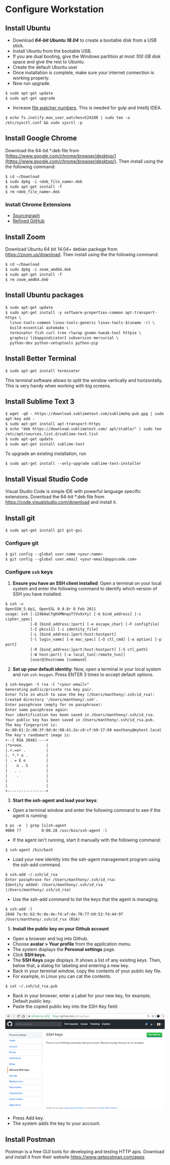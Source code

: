 # Configure Workstation

## Install Ubuntu

*  Download **_64-bit Ubuntu 18.04_** to create a bootable disk from a USB stick.
*  Install Ubuntu from the bootable USB.
*  If you are dual booting, give the Windows partition at most _100 GB_ disk space and give the rest to Ubuntu.
*  Create the default Ubuntu user 
*  Once installation is complete, make sure your internet connection is working properly.
*  Now run upgrade.

```console
$ sudo apt-get update
$ sudo apt-get upgrade
```

* Increase [file watcher numbers](https://github.com/gulpjs/gulp/issues/217). This is needed for gulp and Intellij IDEA.

```
$ echo fs.inotify.max_user_watches=524288 | sudo tee -a /etc/sysctl.conf && sudo sysctl -p
```

## Install Google Chrome

Download the 64-bit *.deb file from [https://www.google.com/chrome/browser/desktop/](https://www.google.com/chrome/browser/desktop/). Then install using the the following command:

```console
$ cd ~/Download
$ sudo dpkg -i <deb_file_name>.deb
$ sudo apt-get install -f
$ rm <deb_file_name>.deb
```

### Install Chrome Extensions
- [Sourcegraph](https://chrome.google.com/webstore/detail/sourcegraph/dgjhfomjieaadpoljlnidmbgkdffpack?hl=en)
- [Refined GitHub](https://chrome.google.com/webstore/detail/refined-github/hlepfoohegkhhmjieoechaddaejaokhf?hl=en)

## Install Zoom

Download Ubuntu 64 bit 14.04+ debian package from https://zoom.us/download. Then install using the the following command:

```console
$ cd ~/Download
$ sudo dpkg -i zoom_amd64.deb
$ sudo apt-get install -f
$ rm zoom_amd64.deb
```

## Install Ubuntu packages

```console
$ sudo apt-get update
$ sudo apt-get install -y software-properties-common apt-transport-https \
  linux-tools-common linux-tools-generic linux-tools-$(uname -r) \
  build-essential automake \
  terminator fish curl tree rlwrap gnome-tweak-tool httpie \
  graphviz libappindicator1 subversion mercurial \
  python-dev python-setuptools python-pip
```

## Install Better Terminal

```console
$ sudo apt-get install terminator
```

This terminal software allows to split the window vertically and horizontally. This is very handy when working with big screens.

## Install Sublime Text 3

```console
$ wget -qO - https://download.sublimetext.com/sublimehq-pub.gpg | sudo apt-key add -
$ sudo apt-get install apt-transport-https
$ echo "deb https://download.sublimetext.com/ apt/stable/" | sudo tee /etc/apt/sources.list.d/sublime-text.list
$ sudo apt-get update
$ sudo apt-get install sublime-text
```

To upgrade an existing installation, run

```console
$ sudo apt-get install --only-upgrade sublime-text-installer
```

## Install Visual Studio Code

Visual Studio Code is simple IDE with powerful language specific extensions. 
Download the 64-bit *.deb file from https://code.visualstudio.com/download and install it.

## Install git

```console
$ sudo apt-get install git git-gui
```
### Configure git

```console
$ git config --global user.name <your-name>
$ git config --global user.email <your-email@appscode.com>
```

### Configure `ssh` keys

1. **Ensure you have an SSH client installed**: Open a terminal on your local system and enter the following command to identify which version of SSH you have installed.

```console
$ ssh -v
OpenSSH_5.6p1, OpenSSL 0.9.8r 8 Feb 2011
usage: ssh [-1246AaCfgKkMNnqsTtVvXxYy] [-b bind_address] [-c cipher_spec]
           [-D [bind_address:]port] [-e escape_char] [-F configfile]
           [-I pkcs11] [-i identity_file]
           [-L [bind_address:]port:host:hostport]
           [-l login_name] [-m mac_spec] [-O ctl_cmd] [-o option] [-p port]
           [-R [bind_address:]port:host:hostport] [-S ctl_path]
           [-W host:port] [-w local_tun[:remote_tun]]
           [user@]hostname [command]
```

2. **Set up your default identity**: Now, open a terminal in your local system and run `ssh-keygen`. Press ENTER 3 times to accept default options.

```console
$ ssh-keygen -t rsa -C "<your-email>"
Generating public/private rsa key pair.
Enter file in which to save the key (/Users/manthony/.ssh/id_rsa): 
Created directory '/Users/manthony/.ssh'.
Enter passphrase (empty for no passphrase): 
Enter same passphrase again: 
Your identification has been saved in /Users/manthony/.ssh/id_rsa.
Your public key has been saved in /Users/manthony/.ssh/id_rsa.pub.
The key fingerprint is:
4c:80:61:2c:00:3f:9d:dc:08:41:2e:c0:cf:b9:17:69 manthony@myhost.local
The key's randomart image is:
+--[ RSA 2048]----+
|*o+ooo.          |
|.+.=o+ .         |
|. *.* o .        |
| . = E o         |
|    o . S        |
|   . .           |
|    .            |
|                 |
|                 |
+-----------------+
```

3. **Start the ssh-agent and load your keys**: 

* Open a terminal window and enter the following command to see if the agent is running:

```console
$ ps -e  | grep [s]sh-agent
9060 ??         0:00.28 /usr/bin/ssh-agent -l
```

* If the agent isn't running, start it manually with the following command:

```console
$ ssh-agent /bin/bash
```

* Load your new identity into the ssh-agent management program using the ssh-add command.

```console
$ ssh-add ~/.ssh/id_rsa
Enter passphrase for /Users/manthony/.ssh/id_rsa: 
Identity added: /Users/manthony/.ssh/id_rsa (/Users/manthony/.ssh/id_rsa)
```

* Use the ssh-add command to list the keys that the agent is managing.

```console
$ ssh-add -l
2048 7a:9c:b2:9c:8e:4e:f4:af:de:70:77:b9:52:fd:44:97 /Users/manthony/.ssh/id_rsa (RSA)
```

5. **Install the public key on your Github account**

* Open a browser and log into Github.
* Choose **avatar > Your profile** from the application menu. 
* The system displays the **Personal settings** page.
* Click **SSH keys**.
* The **SSH Keys** page displays. It shows a list of any existing keys. Then, below that, a dialog for labeling and entering a new key.
* Back in your terminal window, copy the contents of your public key file.
* For example, in Linux you can cat the contents.

```console
$ cat ~/.ssh/id_rsa.pub
```
* Back in your browser, enter a Label for your new key, for example, Default public key.
* Paste the copied public key into the SSH Key field:

![alt_text](/images/github-keys.png)

* Press Add key.
* The system adds the key to your account.

## Install Postman

Postman is a free GUI tools for developing and testing HTTP apis. Download and install it from their website https://www.getpostman.com/apps

